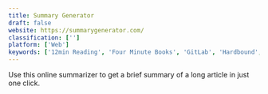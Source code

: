 ```yaml
---
title: Summary Generator
draft: false 
website: https://summarygenerator.com/
classification: ['']
platform: ['Web']
keywords: ['12min Reading', 'Four Minute Books', 'GitLab', 'Hardbound', 'Instaread', 'Joosr', 'Langliter', 'Moodle', 'Open Text Summarizer', 'Open Text Summarizer online', 'Optimozor', 'Podia', 'Resoomer', 'Ringr', 'Slated', 'Stack Overflow Trends', 'Stack Overflow for Teams', 'Summarizing - Article Summarizer', 'WrapItUp Text Summarizer', 'ask-stack']
---
```

Use this online summarizer to get a brief summary of a long article in just one click.